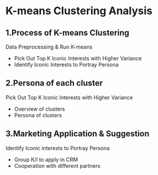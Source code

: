 # K-means Clustering Analysis

## 1.Process of K-means Clustering
Data Preprocessing & Run K-means
- Pick Out Top K Iconic Interests with Higher Variance
- Identify Iconic Interests to Portray Persona

## 2.Persona of each cluster
Pick Out Top K Iconic Interests with Higher Variance
- Overview of clusters
- Persona of clusters

## 3.Marketing Application & Suggestion
Identify Iconic interests to Portray Persona
- Group K/I to apply in CRM
- Cooperation with different partners
